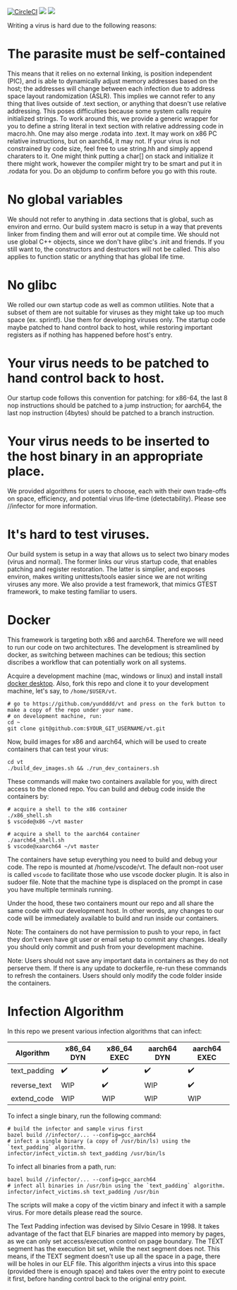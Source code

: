 [![CircleCI](https://circleci.com/gh/yundddd/vt.svg?style=shield)](https://app.circleci.com/pipelines/github/yundddd/vt)
![](https://img.shields.io/badge/infects-x86_64-blue)
![](https://img.shields.io/badge/infects-aarch64-yellow)


Writing a virus is hard due to the following reasons:

# The parasite must be self-contained
This means that it relies on no external linking, is position independent (PIC), and is able to dynamically adjust memory addresses based on the host; the addresses will change between each infection due to address space layout randomization (ASLR). This implies we cannot refer to any thing that lives outside of .text section, or anything that doesn't use relative addressing. This poses difficulties because some system calls require initialized strings. To work around this, we provide a generic wrapper for you to define a string literal in text section with relative addressing code in macro.hh. One may also merge .rodata into .text. It may work on x86 PC relative instructions, but on aarch64, it may not. If your virus is not constrained by code size, feel free to use string.hh and simply append charaters to it. One might think putting a char[] on stack and initialize it there might work, however the compiler might try to be smart and put it in .rodata for you. Do an objdump to confirm before you go with this route.

# No global variables

We should not refer to anything in .data sections that is global, such as environ and errno. Our build system macro is setup in a way that prevents linker from finding them and will error out at compile time. We should not use global C++ objects, since we don't have glibc's .init and friends. If you still want to, the constructors and destructors will not be called. This also applies to function static or anything that has global life time.

# No glibc

We rolled our own startup code as well as common utilities. Note that a subset of them are not suitable for viruses as they might take up too much space (ex. sprintf). Use them for developing viruses only. The startup code maybe patched to hand control back to host, while restoring important registers as if nothing has happened before host's entry. 

# Your virus needs to be patched to hand control back to host.

Our startup code follows this convention for patching: for x86-64, the last 8 nop instructions should be patched to a jump instruction; for aarch64, the last nop instruction (4bytes) should be patched to a branch instruction.

# Your virus needs to be inserted to the host binary in an appropriate place.

We provided algorithms for users to choose, each with their own trade-offs on space, efficiency, and potential virus life-time (detectability). Please see //infector for more information.

# It's hard to test viruses.

Our build system is setup in a way that allows us to select two binary modes (virus and normal). The former links our virus startup code, that enables patching and register restoration. The latter is simplier, and exposes environ, makes writing unittests/tools easier since we are not writing viruses any more. We also provide a test framework, that mimics GTEST framework, to make testing familiar to users.

# Docker

This framework is targeting both x86 and aarch64. Therefore we will need to run our code on two architectures.
The development is streamlined by docker, as switching between machines can be tedious; this section discribes
a workflow that can potentially work on all systems.

Acquire a development machine (mac, windows or linux) and install install [docker desktop](https://www.docker.com/products/docker-desktop/). Also, fork this repo and clone it to your development machine, let's say, to `/home/$USER/vt`.

```
# go to https://github.com/yundddd/vt and press on the fork button to make a copy of the repo under your name.
# on development machine, run:
cd ~
git clone git@github.com:$YOUR_GIT_USERNAME/vt.git
```

Now, build images for x86 and aarch64, which will be used to create containers that can test your virus:
```
cd vt
./build_dev_images.sh && ./run_dev_containers.sh
```
These commands will make two containers available for you, with direct access to the cloned repo. You can build and debug code inside the containers by:

```
# acquire a shell to the x86 container
./x86_shell.sh
$ vscode@x86 ~/vt master

# acquire a shell to the aarch64 container
./aarch64_shell.sh
$ vscode@xaarch64 ~/vt master
```

The containers have setup everything you need to build and debug your code. The repo is mounted at /home/vscode/vt. The default non-root user is called `vscode` to facilitate those who use vscode docker plugin. It is also in sudoer file. Note that the machine type is displaced on the prompt in case you have multiple terminals running.

Under the hood, these two containers mount our repo and all share the same code with our development host. In other words, any changes to our code will be immediately available to build and run inside our containers.

Note: The containers do not have permission to push to your repo, in fact they don't even have git user or email setup to commit any changes. Ideally you should only commit and push from your development machine.

Note: Users should not save any important data in containers as they do not perserve them. If there is any update to dockerfile, re-run these commands to refresh the containers. Users should only modify the code folder inside the containers.


# Infection Algorithm

In this repo we present various infection algorithms that can infect:

| Algorithm     | x86_64 DYN    | x86_64 EXEC       | aarch64 DYN       | aarch64 EXEC      |
| ------------- | ------------- | ----------------  | ----------------  | ----------------  |
| text_padding  |:heavy_check_mark:|:heavy_check_mark:|:heavy_check_mark:|:heavy_check_mark:|
| reverse_text  | WIP           |:heavy_check_mark:| WIP               |:heavy_check_mark:|
| extend_code   | WIP           | WIP               | WIP               | WIP               |

To infect a single binary, run the following command:
```
# build the infector and sample virus first
bazel build //infector/... --config=gcc_aarch64
# infect a single binary (a copy of /usr/bin/ls) using the `text_padding` algorithm. 
infector/infect_victim.sh text_padding /usr/bin/ls
```

To infect all binaries from a path, run:
```
bazel build //infector/... --config=gcc_aarch64
# infect all binaries in /usr/bin using the `text_padding` algorithm. 
infector/infect_victims.sh text_padding /usr/bin
```

The scripts will make a copy of the victim binary and infect it with a sample virus. For more details please read the source.

The Text Padding infection was devised by Silvio Cesare in 1998. It takes advantage of the fact that ELF binaries are mapped into memory by pages, as we can only set access/execution control on page boundary. The TEXT segment has the execution bit set, while the next segment does not. This means, if the TEXT segment doesn't use up all the space in a page, there will be holes in our ELF file. This algorithm injects a virus into this space (provided there is enough space) and takes over the entry point to execute it first, before handing control back to the original entry point.

